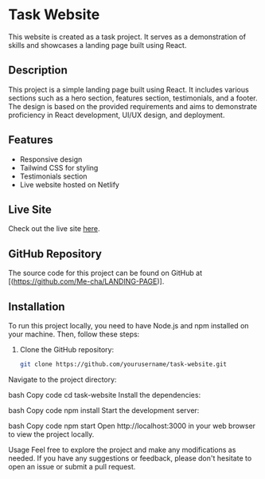 # Task Website

This website is created as a task project. It serves as a demonstration of skills and showcases a landing page built using React.

## Description

This project is a simple landing page built using React. It includes various sections such as a hero section, features section, testimonials, and a footer. The design is based on the provided requirements and aims to demonstrate proficiency in React development, UI/UX design, and deployment.

## Features

- Responsive design
- Tailwind CSS for styling
- Testimonials section
- Live website hosted on Netlify

## Live Site

Check out the live site [here](https://velvety-starlight-d43404.netlify.app/).

## GitHub Repository

The source code for this project can be found on GitHub at [(https://github.com/Me-cha/LANDING-PAGE)].

## Installation

To run this project locally, you need to have Node.js and npm installed on your machine. Then, follow these steps:

1. Clone the GitHub repository:
   ```bash
   git clone https://github.com/yourusername/task-website.git
Navigate to the project directory:

bash
Copy code
cd task-website
Install the dependencies:

bash
Copy code
npm install
Start the development server:

bash
Copy code
npm start
Open http://localhost:3000 in your web browser to view the project locally.

Usage
Feel free to explore the project and make any modifications as needed. If you have any suggestions or feedback, please don't hesitate to open an issue or submit a pull request.
